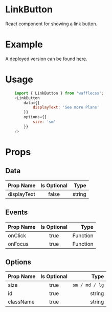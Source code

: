 # LinkButton

React component for showing a link button.

# Example

A deployed version can be found [here](https://wafflecss-jithinqw.vercel.app/?path=/docs/linkbutton--link-button-lg).

# Usage

```javascript
    import { LinkButton } from 'wafflecss';
    <LinkButton
        data={{
            displayText: 'See more Plans'
        }}
        options={{
            size: 'sm'
        }}
    />
```

# Props

## Data
| Prop Name   |Is Optional    |  Type |
|----------|:-------------:|------:|
| displayText |  false | string |

## Events
| Prop Name   |Is Optional    |  Type |
|----------|:-------------:|------:|
| onClick |  true | Function |
| onFocus |  true | Function |

## Options
| Prop Name   |Is Optional    |  Type |
|----------|:-------------:|------:|
| size |  true | `sm / md / lg` |
| id |  true | string |
| className |  true | string |